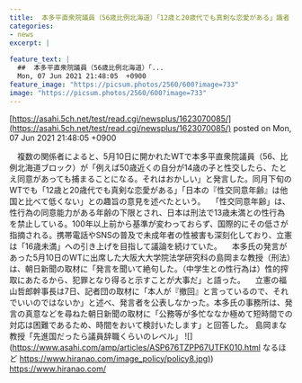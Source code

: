 ```yaml
---
title:  本多平直衆院議員（56歳比例北海道）「12歳と20歳代でも真剣な恋愛がある」識者「先進国なら議員辞職レベル」  
categories:
- news
excerpt: |
  
feature_text: |
  ##  本多平直衆院議員（56歳比例北海道）「...
  Mon, 07 Jun 2021 21:48:05  +0900
feature_image: "https://picsum.photos/2560/600?image=733"
image: "https://picsum.photos/2560/600?image=733"
---
```


[https://asahi.5ch.net/test/read.cgi/newsplus/1623070085/](https://asahi.5ch.net/test/read.cgi/newsplus/1623070085/)
posted on Mon, 07 Jun 2021 21:48:05  +0900

<!--more-->

　複数の関係者によると、5月10日に開かれたWTで本多平直衆院議員（56、比例北海道ブロック）が「例えば50歳近くの自分が14歳の子と性交したら、たとえ同意があっても捕まることになる。それはおかしい」と発言した。同月下旬のWTでも「12歳と20歳代でも真剣な恋愛がある」「日本の『性交同意年齢』は他国と比べて低くない」との趣旨の意見を述べたという。 　「性交同意年齢」は、性行為の同意能力がある年齢の下限とされ、日本は刑法で13歳未満との性行為を禁止している。100年以上前から基準が変わっておらず、国際的にその低さが指摘される。携帯電話やSNSの普及で未成年者の性被害も深刻化しており、立憲は「16歳未満」への引き上げを目指して議論を続けていた。 　本多氏の発言があった5月10日のWTに出席した大阪大大学院法学研究科の島岡まな教授（刑法）は、朝日新聞の取材に「発言を聞いて絶句した。（中学生との性行為は）性的搾取にあたるから、犯罪となり得ると示すことが大事だ」と語った。 　立憲の福山哲郎幹事長は7日、記者団の取材に「本人が『撤回』と言っているので、それでいいのではないか」と述べ、発言者を公表しなかった。本多氏の事務所は、発言の真意などを尋ねた朝日新聞の取材に「公務等が多忙ななか極めて短時間での対応は困難であるため、時間をおいて検討いたします」と回答した。 島岡まな教授「先進国だったら議員辞職くらいのレベル」 ![](https://www.asahi.com/amp/articles/ASP676TZPP67UTFK010.html なるほど [https://www.hiranao.com/image_policy/policy8.jpg)](https://www.hiranao.com/image_policy/policy8.jpg)) https://www.hiranao.com/
